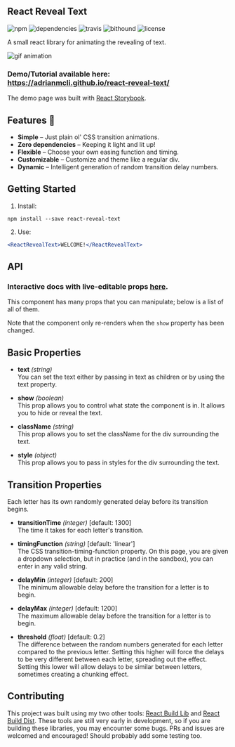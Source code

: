 React Reveal Text
---------------
![npm](https://img.shields.io/npm/v/react-reveal-text.svg)
![dependencies](https://img.shields.io/david/adrianmcli/react-reveal-text.svg)
![travis](https://img.shields.io/travis/adrianmcli/react-reveal-text.svg)
![bithound](https://img.shields.io/bithound/code/github/adrianmcli/react-reveal-text.svg)
![license](https://img.shields.io/npm/l/react-reveal-text.svg)

A small react library for animating the revealing of text.

![gif animation](https://cloud.githubusercontent.com/assets/943555/21519497/988cbd5c-ccbb-11e6-9fa0-1911f133de61.gif)

### Demo/Tutorial available here: <a href="#">https://adrianmcli.github.io/react-reveal-text/</a>

The demo page was built with [React Storybook](https://github.com/storybooks/react-storybook).

Features 🎉
---------------

* **Simple** – Just plain ol' CSS transition animations.
* **Zero dependencies** – Keeping it light and lit up!
* **Flexible** – Choose your own easing function and timing.
* **Customizable** – Customize and theme like a regular div.
* **Dynamic** – Intelligent generation of random transition delay numbers.

Getting Started
---------------

1. Install:

  ```
  npm install --save react-reveal-text
  ```

2. Use:

  ```jsx
  <ReactRevealText>WELCOME!</ReactRevealText>
  ```

API
---------------

### Interactive docs with live-editable props [here](https://adrianmcli.github.io/react-reveal-text/?knob-text=AMAZING%20TEXT&knob-show=true&knob-className=my-class-name&knob-style=%7B%22color%22%3A%22tomato%22%2C%22fontSize%22%3A%2224px%22%2C%22lineHeight%22%3A%2236px%22%2C%22textAlign%22%3A%22center%22%2C%22fontFamily%22%3A%22sans-serif%22%2C%22letterSpacing%22%3A%221.2em%22%2C%22paddingLeft%22%3A%221.2em%22%7D&selectedKind=Documentation&selectedStory=Basic%20Properties&full=0&down=1&left=1&panelRight=1&downPanel=kadirahq%2Fstorybook-addon-knobs).

This component has many props that you can manipulate; below is a list of all of them.

Note that the component only re-renders when the `show` property has been changed.

## Basic Properties

- **text** *(string)*  
  You can set the text either by passing in text as children or by using the text property.

- **show** *(boolean)*  
  This prop allows you to control what state the component is in. It allows you to hide or reveal the text.

- **className** *(string)*  
  This prop allows you to set the className for the div surrounding the text.

- **style** *(object)*  
  This prop allows you to pass in styles for the div surrounding the text.

## Transition Properties

Each letter has its own randomly generated delay before its transition begins.

- **transitionTime** *(integer)* [default: 1300]  
  The time it takes for each letter's transition.

- **timingFunction** *(string)* [default: 'linear']  
  The CSS transition-timing-function property. On this page, you are given a dropdown selection, but in practice (and in the sandbox), you can enter in any valid string.

- **delayMin** *(integer)* [default: 200]  
  The minimum allowable delay before the transition for a letter is to begin.

- **delayMax** *(integer)* [default: 1200]  
  The maximum allowable delay before the transition for a letter is to begin.

- **threshold** *(float)* [default: 0.2]  
  The difference between the random numbers generated for each letter compared to the previous letter. Setting this higher will force the delays to be very different between each letter, spreading out the effect. Setting this lower will allow delays to be similar between letters, sometimes creating a chunking effect.

Contributing
---------------

This project was built using my two other tools: [React Build Lib](https://github.com/adrianmcli/react-build-lib) and [React Build Dist](https://github.com/adrianmcli/react-build-dist). These tools are still very early in development, so if you are building these libraries, you may encounter some bugs. PRs and issues are welcomed and encouraged! Should probably add some testing too.
